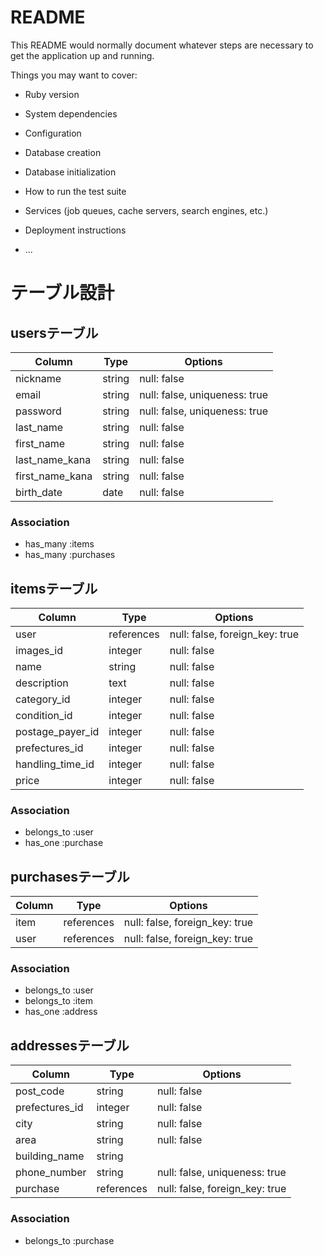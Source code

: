 # README

This README would normally document whatever steps are necessary to get the
application up and running.

Things you may want to cover:

* Ruby version

* System dependencies

* Configuration

* Database creation

* Database initialization

* How to run the test suite

* Services (job queues, cache servers, search engines, etc.)

* Deployment instructions

* ...

# テーブル設計
## usersテーブル

|Column         |Type  |Options                      |
|---------------|------|-----------------------------|
|nickname       |string|null: false                  |
|email          |string|null: false, uniqueness: true|
|password       |string|null: false, uniqueness: true|
|last_name      |string|null: false                  |
|first_name     |string|null: false                  |
|last_name_kana |string|null: false                  |
|first_name_kana|string|null: false                  |
|birth_date     |date  |null: false                  |

### Association
- has_many :items
- has_many :purchases



## itemsテーブル

|Column          |Type      |Options                       |
|----------------|--------- |------------------------------|
|user            |references|null: false, foreign_key: true|
|images_id       |integer   |null: false                   |
|name            |string    |null: false                   |
|description     |text      |null: false                   |
|category_id     |integer   |null: false                   |
|condition_id    |integer   |null: false                   |
|postage_payer_id|integer   |null: false                   |
|prefectures_id  |integer   |null: false                   |
|handling_time_id|integer   |null: false                   |
|price           |integer   |null: false                   |

### Association
- belongs_to :user
- has_one :purchase


## purchasesテーブル

|Column|Type      |Options                       |
|------|----------|------------------------------|
|item  |references|null: false, foreign_key: true|
|user  |references|null: false, foreign_key: true|

### Association
- belongs_to :user
- belongs_to :item
- has_one :address



## addressesテーブル

|Column        |Type      |Options                       |
|--------------|----------|------------------------------|
|post_code     |string    |null: false                   |
|prefectures_id|integer   |null: false                   |
|city          |string    |null: false                   |
|area          |string    |null: false                   |
|building_name |string    |                              |
|phone_number  |string    |null: false, uniqueness: true |
|purchase      |references|null: false, foreign_key: true|

### Association
- belongs_to :purchase